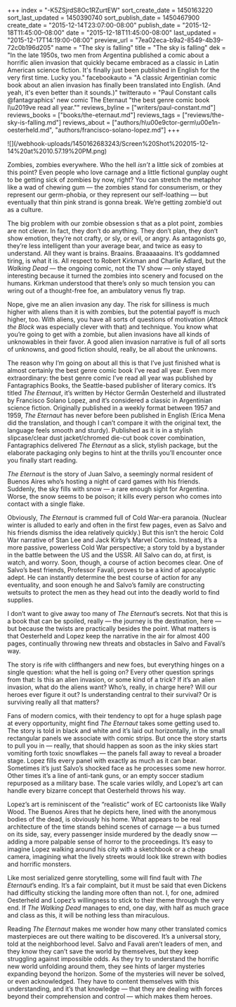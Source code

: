 +++
index = "-K5ZSjrdS8Oc1RZurtEW"
sort_create_date = 1450163220
sort_last_updated = 1450390740
sort_publish_date = 1450467900
create_date = "2015-12-14T23:07:00-08:00"
publish_date = "2015-12-18T11:45:00-08:00"
date = "2015-12-18T11:45:00-08:00"
last_updated = "2015-12-17T14:19:00-08:00"
preview_url = "7ea02eca-b9a2-8549-4b39-72c0b196d205"
name = "The sky is falling"
title = "The sky is falling"
dek = "In the late 1950s, two men from Argentina published a comic about a horrific alien invasion that quickly became embraced as a classic in Latin American science fiction. It's finally just been published in English for the very first time. Lucky you."
facebookauto = "A classic Argentinian comic book about an alien invasion has finally been translated into English. (And yeah, it's even better than it sounds.)"
twitterauto = "Paul Constant calls @fantagraphics' new comic The Eternaut \"the best genre comic book I\u2019ve read all year.\""
reviews_byline = ["writers/paul-constant.md"]
reviews_books = ["books/the-eternaut.md"]
reviews_tags = ["reviews/the-sky-is-falling.md"]
reviews_about = ["authors/h\u00e9ctor-germ\u00e1n-oesterheld.md", "authors/francisco-solano-lopez.md"]
+++

<p class="image-hero">![](/webhook-uploads/1450162683243/Screen%20Shot%202015-12-14%20at%2010.57.19%20PM.png)</p>

Zombies, zombies everywhere. Who the hell *isn’t* a little sick of zombies at this point? Even people who love carnage and a little fictional gunplay ought to be getting sick of zombies by now, right? You can stretch the metaphor like a wad of chewing gum — the zombies stand for consumerism, or they represent our germ-phobia, or they represent our self-loathing — but eventually that thin pink strand is gonna break. We’re getting zombie’d out as a culture.

The big problem with our zombie obsession s that as a plot point, zombies are not clever. In fact, they don’t do anything. They don’t plan, they don’t show emotion, they’re not crafty, or sly, or evil, or angry. As antagonists go, they’re less intelligent than your average bear, and twice as easy to understand. All they want is brains. Braains. Braaaaaains. It’s goddamned tiring, is what it is. All respect to Robert Kirkman and Charlie Adlard, but the *Walking Dead* — the ongoing comic, not the TV show — only stayed interesting because it turned the zombies into scenery and focused on the humans. Kirkman understood that there’s only so much tension you can wring out of a thought-free foe, an ambulatory venus fly trap.

Nope, give me an alien invasion any day. The risk for silliness is much higher with aliens than it is with zombies, but the potential payoff is much higher, too. With aliens, you have all sorts of questions of motivation (*Attack the Block* was especially clever with that) and technique. You know what you’re going to get with a zombie, but alien invasions have all kinds of unknowables in their favor. A good alien invasion narrative is full of all sorts of unknowns, and good fiction should, really, be all about the unknowns.

<div class="break"></div>

The reason why I’m going on about all this is that I’ve just finished what is almost certainly the best genre comic book I’ve read all year. Even more extraordinary: the best genre comic I’ve read all year was published by Fantagraphics Books, the Seattle-based publisher of literary comics. It’s titled *The Eternaut*, it’s written by Héctor Germån Oesterheld and illustrated by Francisco Solano Lopez, and it’s considered a classic in Argentinian science fiction. Originally published in a weekly format between 1957 and 1959, *The Eternaut* has never before been published in English (Erica Mena did the translation, and though I can’t compare it with the original text, the language feels smooth and sturdy). Published as it is in a stylish slipcase/clear dust jacket/chromed die-cut book cover combination, Fantagraphics delivered *The Eternaut* as a slick, stylish package, but the elaborate packaging only begins to hint at the thrills you’ll encounter once you finally start reading.

*The Eternaut* is the story of Juan Salvo, a seemingly normal resident of Buenos Aires who’s hosting a night of card games with his friends. Suddenly, the sky fills with snow — a rare enough sight for Argentina. Worse, the snow seems to be poison; it kills every person who comes into contact with a single flake.

Obviously, *The Eternaut* is crammed full of Cold War-era paranoia. (Nuclear winter is alluded to early and often in the first few pages, even as Salvo and his friends dismiss the idea relatively quickly.) But this isn’t the heroic Cold War narrative of Stan Lee and Jack Kirby’s Marvel Comics. Instead, it’s a more passive, powerless Cold War perspective; a story told by a bystander in the battle between the US and the USSR. All Salvo can do, at first, is watch, and worry. Soon, though, a course of action becomes clear. One of Salvo’s best friends, Professor Favali, proves to be a kind of apocalyptic adept. He can instantly determine the best course of action for any eventuality, and soon enough he and Salvo’s family are constructing wetsuits to protect the men as they head out into the deadly world to find supplies.

I don’t want to give away too many of *The Eternaut*’s secrets. Not that this is a book that can be spoiled, really — the journey is the destination, here — but because the twists are practically besides the point. What matters is that Oesterheld and Lopez keep the narrative in the air for almost 400 pages, continually throwing new threats and obstacles in Salvo and Favali’s way. 

The story is rife with cliffhangers and new foes, but everything hinges on a single question: what the hell is going on? Every other question springs from that: Is this an alien invasion, or some kind of a trick? If it’s an alien invasion, what do the aliens want? Who’s, really, in charge here? Will our heroes ever figure it out? Is understanding central to their survival? Or is surviving really all that matters?

<div class="break"></div>

Fans of modern comics, with their tendency to opt for a huge splash page at every opportunity, might find *The Eternaut* takes some getting used to. The story is told in black and white and it’s laid out horizontally, in the small rectangular panels we associate with comic strips. But once the story starts to pull you in — really, that should happen as soon as the inky skies start vomiting forth toxic snowflakes — the panels fall away to reveal a broader stage. Lopez fills every panel with exactly as much as it can bear. Sometimes it’s just Salvo’s shocked face as he processes some new horror. Other times it’s a line of anti-tank guns, or an empty soccer stadium repurposed as a military base. The scale varies wildly, and  Lopez’s art can handle every bizarre concept that Oesterheld throws his way.

Lopez’s art is reminiscent of the “realistic” work of EC cartoonists like Wally Wood. The Buenos Aires that he depicts here, lined with the anonymous bodies of the dead, is obviously his home. What appears to be real architecture of the time stands behind scenes of carnage — a bus turned on its side, say, every passenger inside murdered by the deadly snow — adding a more palpable sense of horror to the proceedings. It’s easy to imagine Lopez walking around his city with a sketchbook or a cheap camera, imagining what the lively streets would look like strewn with bodies and horrific monsters.

Like most serialized genre storytelling, some will find fault with *The Eternaut*’s ending. It’s a fair complaint, but it must be said that even Dickens had difficulty sticking the landing more often than not. I, for one, admired Oesterheld and Lopez’s willingness to stick to their theme through the very end. If *The Walking Dead* manages to end, one day, with half as much grace and class as this, it will be nothing less than miraculous.

Reading *The Eternaut* makes me wonder how many other translated comics masterpieces are out there waiting to be discovered. It’s a universal story, told at the neighborhood level. Salvo and Favali aren’t leaders of men, and they know they can’t save the world by themselves, but they keep struggling against impossible odds. As they try to understand the horrific new world unfolding around them, they see hints of larger mysteries expanding beyond the horizon. Some of the mysteries will never be solved, or even acknowledged. They have to content themselves with this understanding, and it’s that knowledge — that they are dealing with forces beyond their comprehension and control — which makes them heroes. 